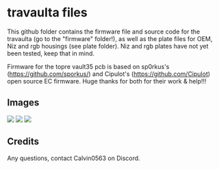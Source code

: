 # travaulta files

This github folder contains the firmware file and source code for the travaulta (go to the "firmware" folder!), as well as the plate files for OEM, Niz and rgb housings (see plate folder). Niz and rgb plates have not yet been tested, keep that in mind.

Firmware for the topre vault35 pcb is based on sp0rkus's (https://github.com/sporkus/) and Cipulot's (https://github.com/Cipulot) open source EC firmware. Huge thanks for both for their work & help!!! 

## Images

![](https://github.com/calvin-mcd/travaulta-firmware-wip/blob/main/KLE.png)
![](https://github.com/calvin-mcd/travaulta-firmware-wip/blob/main/top.png)
![](https://github.com/calvin-mcd/travaulta-firmware-wip/blob/main/bottom.png)

## Credits

Any questions, contact Calvin0563 on Discord. 